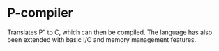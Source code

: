 # P-compiler
Translates P" to C, which can then be compiled. The language has also been extended with basic I/O and memory management features.
